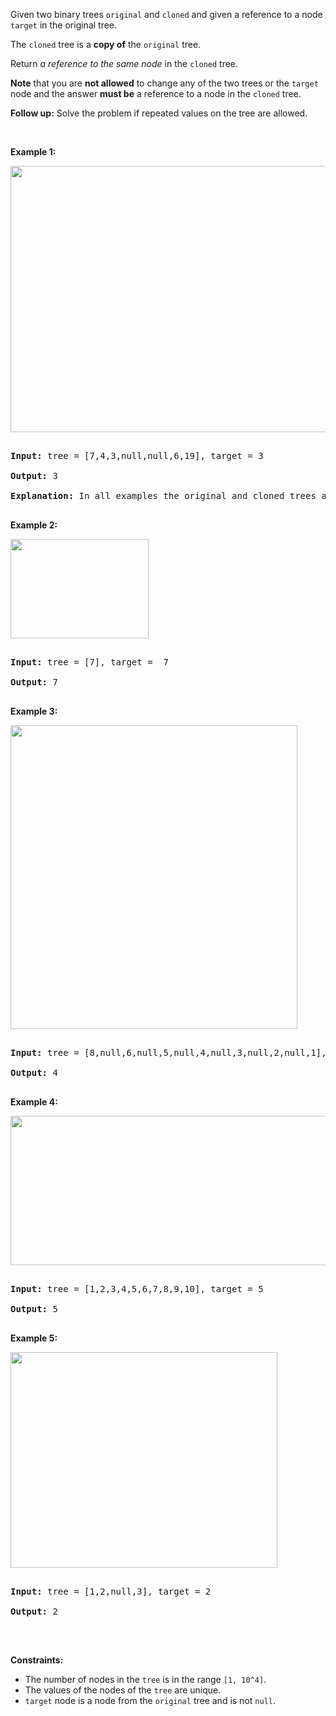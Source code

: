 Given two binary trees `` original `` and `` cloned `` and given a reference to a node `` target `` in the original tree.

The `` cloned `` tree is a __copy of__ the `` original `` tree.

Return _a reference to the same node_ in the `` cloned `` tree.

__Note__ that you are __not allowed__ to change any of the two trees or the `` target `` node and the answer __must be__ a reference to a node in the `` cloned `` tree.

__Follow up:__&nbsp;Solve the problem if repeated values on the tree are allowed.

&nbsp;

__Example 1:__

<img alt="" src="https://assets.leetcode.com/uploads/2020/02/21/e1.png" style="width: 544px; height: 426px;"/>

<pre>
<strong>Input:</strong> tree = [7,4,3,null,null,6,19], target = 3
<strong>Output:</strong> 3
<strong>Explanation:</strong> In all examples the original and cloned trees are shown. The target node is a green node from the original tree. The answer is the yellow node from the cloned tree.
</pre>

__Example 2:__

<img alt="" src="https://assets.leetcode.com/uploads/2020/02/21/e2.png" style="width: 221px; height: 159px;"/>

<pre>
<strong>Input:</strong> tree = [7], target =  7
<strong>Output:</strong> 7
</pre>

__Example 3:__

<img alt="" src="https://assets.leetcode.com/uploads/2020/02/21/e3.png" style="width: 459px; height: 486px;"/>

<pre>
<strong>Input:</strong> tree = [8,null,6,null,5,null,4,null,3,null,2,null,1], target = 4
<strong>Output:</strong> 4
</pre>

__Example 4:__

<img alt="" src="https://assets.leetcode.com/uploads/2020/02/21/e4.png" style="width: 555px; height: 239px;"/>

<pre>
<strong>Input:</strong> tree = [1,2,3,4,5,6,7,8,9,10], target = 5
<strong>Output:</strong> 5
</pre>

__Example 5:__

<img alt="" src="https://assets.leetcode.com/uploads/2020/02/21/e5.png" style="width: 427px; height: 345px;"/>

<pre>
<strong>Input:</strong> tree = [1,2,null,3], target = 2
<strong>Output:</strong> 2
</pre>

&nbsp;

__Constraints:__

*   The number of nodes in the `` tree `` is in the range `` [1, 10^4] ``.
*   The values of the nodes of the `` tree `` are unique.
*   `` target `` node is a&nbsp;node from the `` original `` tree and is not `` null ``.